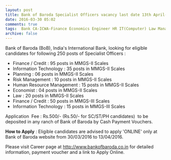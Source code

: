 ```yaml
---
layout: post
title: Bank of Baroda Specialist Officers vacancy last date 13th April-2016   
date: 2016-03-30 05:02
comments: true
tags:  Bank CA-ICWA-Finance Economics Engineer HR IT(Computer) Law Management MBA Officer Online Public-Sector Risk Specialist 
archive: false
---
```

Bank of Baroda (BoB), India's International Bank, looking for eligible candidates for following 250 posts of Specialist Officers : 

- Finance / Credit : 95 posts in MMGS-II Scales 
- Information Technology : 35 posts in MMGS-II Scales 
- Planning : 06 posts in MMGS-II Scales 
- Risk Management : 10 posts in MMGS-II Scales 
- Human Resource Management : 15 posts in MMGS-II Scales 
- Economist : 04 posts in MMGS-II Scales 
- Law : 20 posts in MMGS-II Scales 
- Finance / Credit : 50 posts in MMGS-III Scales 
- Information Technology : 15 posts in MMGS-III Scales 



Application  Fee : Rs.500/- (Rs.50/- for SC/ST/PH candidates)  to be deposited in any ranch of Bank of Baroda by Cash Payment Vouchers.

**How to Apply** : Eligible candidates are advised to apply 'ONLINE' only at Bank of Baroda website from 30/03/2016 to 13/04/2016.

Please visit Career page at <http://www.bankofbaroda.co.in> for detailed information, payment voucher and a link to Apply Online.